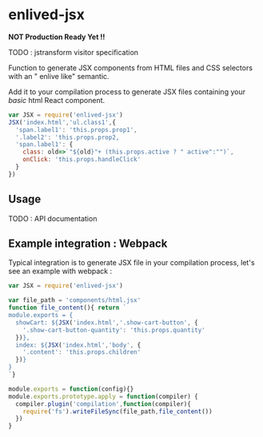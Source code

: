 enlived-jsx
===========

**NOT Production Ready Yet !!**

TODO : jstransform visitor specification

Function to generate JSX components from HTML files and CSS
selectors with an " enlive like" semantic.

Add it to your compilation process to generate JSX files containing 
your *basic* html React component.

```javascript
var JSX = require('enlived-jsx')
JSX('index.html','ul.class1',{
  'span.label1': 'this.props.prop1',
  '.label2': 'this.props.prop2,
  'span.label1': {
    class: old=>`"${old}"+ (this.props.active ? " active":"")`,
    onClick: 'this.props.handleClick'
  }
})
```

## Usage

TODO : API documentation 

## Example integration : Webpack

Typical integration is to generate JSX file in your compilation
process, let's see an example with webpack :

```javascript
var JSX = require('enlived-jsx')

var file_path = 'components/html.jsx'
function file_content(){ return `
module.exports = {
  showCart: ${JSX('index.html','.show-cart-button', {
    '.show-cart-button-quantity': 'this.props.quantity'
  })},
  index: ${JSX('index.html','body', {
    '.content': 'this.props.children'
  })}
}
`}

module.exports = function(config){}
module.exports.prototype.apply = function(compiler) {
  compiler.plugin('compilation',function(compiler){
    require('fs').writeFileSync(file_path,file_content())
  })
}
```
